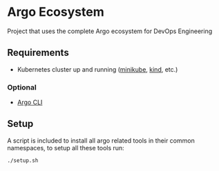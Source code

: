 # Argo Ecosystem
Project that uses the complete Argo ecosystem for DevOps Engineering

## Requirements

- Kubernetes cluster up and running ([minikube](https://minikube.sigs.k8s.io/docs/start), [kind](https://kind.sigs.k8s.io/), etc.)

### Optional
- [Argo CLI](https://github.com/argoproj/argo-workflows/releases/)

## Setup

A script is included to install all argo related tools in their common namespaces, to setup all these tools run:

```
./setup.sh
```
